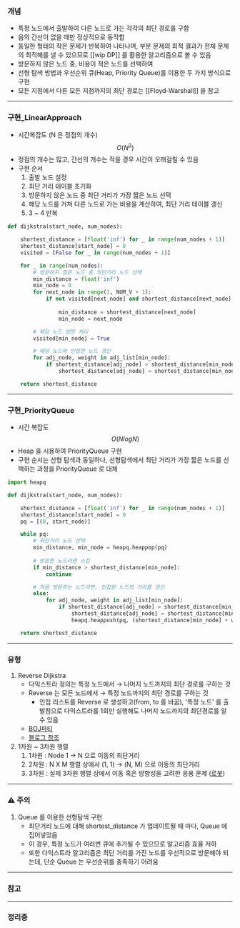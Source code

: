### 개념

* 특정 노드에서 출발하여 다른 노드로 가는 각각의 최단 경로를 구함
* 음의 간선이 없을 때만 정상적으로 동작함
* 동일한 형태의 작은 문제가 반복하여 나타나며, 부분 문제의 최적 결과가 전체 문제의 최적해를 낼 수 있으므로 [[wip DP]] 를 활용한 알고리즘으로 볼 수 있음
* 방문하지 않은 노드 중, 비용이 적은 노드를 선택하여 
* 선형 탐색 방법과 우선순위 큐(Heap, Priority Queue)를 이용한 두 가지 방식으로 구현
* 모든 지점에서 다른 모든 지점까지의 최단 경로는 [[Floyd-Warshall]] 을 참고


---
### 구현_LinearApproach

* 시간복잡도 (N 은 정점의 개수) $$O(N^2)$$
* 정점의 개수는 많고, 간선의 개수는 적을 경우 시간이 오래걸릴 수 있음
* 구현 순서
	1. 출발 노드 설정
	2. 최단 거리 테이블 초기화
	3. 방문하지 않은 노드 중 최단 거리가 가장 짧은 노드 선택
	4. 해당 노드를 거쳐 다른 노드로 가는 비용을 계산하여, 최단 거리 테이블 갱신
	5. 3 ~ 4 반복
```Python
def dijkstra(start_node, num_nodes):

	shortest_distance = [float('inf') for _ in range(num_nodes + 1)]
	shortest_distance[start_node] = 0
	visited = [False for _ in range(num_nodes + 1)]

	for _ in range(num_nodes):
		# 방문하지 않은 노드 중 최단거리 노드 선택
		min_distance = float('inf')
		min_node = 0
		for next_node in range(1, NUM_V + 1):
			if not visited[next_node] and shortest_distance[next_node] < min_distance:
				
				min_distance = shortest_distance[next_node]
				min_node = next_node

		# 해당 노드 방문 처리
		visited[min_node] = True

		# 해당 노드와 인접한 노드 갱신
		for adj_node, weight in adj_list[min_node]:
			if shortest_distance[adj_node] > shortest_distance[min_node] + weight:
				shortest_distance[adj_node] = shortest_distance[min_node] + weight

	return shortest_distance

```


---
### 구현_PriorityQueue

* 시간 복잡도 $$O(NlogN)$$
* Heap 을 시용하여 PriorityQueue 구현
* 구현 순서는 선형 탐색과 동일하나, 선형탐색에서 최단 거리가 가장 짧은 노드를 선택하는 과정을 PriorityQueue 로 대체
```Python
import heapq

def dijkstra(start_node, num_nodes):

	shortest_distance = [float('inf') for _ in range(num_nodes + 1)]
	shortest_distance[start_node] = 0
	pq = [(0, start_node)]

	while pq:
		# 최단거리 노드 선택
		min_distance, min_node = heapq.heappop(pq)
		
		# 방문한 노드라면 스킵
		if min_distance > shortest_distance[min_node]:
			continue

		# 처음 방문하는 노드라면, 인접한 노드의 거리를 갱신
		else:
			for adj_node, weight in adj_list[min_node]:
				if shortest_distance[adj_node] > shortest_distance[min_node] + weight:
					shortest_distance[adj_node] = shortest_distance[min_node] + weight
					heapq.heappush(pq, (shortest_distance[min_node] + weight, adj_node))

	return shortest_distance
```


---
### 유형

1. Reverse Dijkstra
	* 다익스트라 정의는 특정 노드에서 → 나머지 노드까지의 최단 경로를 구하는 것
	* Reverse 는 모든 노드에서 → 특정 노드까지의 최단 경로를 구하는 것
		* 인접 리스트를 Reverse 로 생성하고(from, to 를 바꿈), '특정 노드' 를 출발점으로 다익스트라를 1회만 실행해도 나머지 노드까지의 최단경로를 알 수 있음
	* [BOJ파티](https://www.acmicpc.net/problem/1238)
	* [블로그 참조](https://chb2005.tistory.com/128)
2. 1차원 ~ 3차원 행렬
	1. 1차원  : Node 1 → N 으로 이동의 최단거리
	2. 2차원 : N X M 행렬 상에서 (1, 1) → (N, M) 으로 이동의 최단거리
	3. 3차원 : 실제 3차원 행렬 상에서 이동 혹은 방향성을 고려한 응용 문제 ([로봇](https://www.acmicpc.net/problem/1726))


---
### ⚠️ 주의

1. Queue 를 이용한 선형탐색 구현
	* 최단거리 노드에 대해 shortest_distance 가 업데이트될 때 마다, Queue 에 집어넣었음
	* 이 경우, 특정 노드가 여러번 큐에 추가될 수 있으므로 알고리즘 효율 저하
	* 또한 다익스트라 알고리즘은 최단 거리를 가진 노드를 우선적으로 방문해야 되는데, 단순 Queue 는 우선순위를 충족하기 어려움


---
### 참고


---
### 정리중